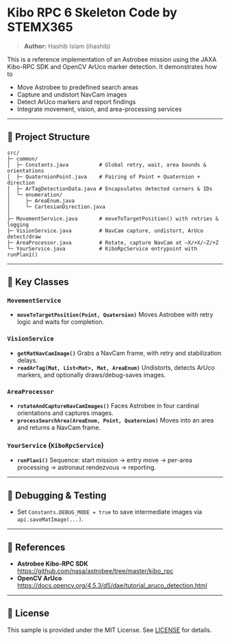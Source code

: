 # Kibo RPC 6 Skeleton Code by STEMX365

> **Author:** Hashib Islam (ihashib)

This is a reference implementation of an Astrobee mission using the JAXA Kibo-RPC SDK and OpenCV ArUco marker detection. It demonstrates how to
- Move Astrobee to predefined search areas
- Capture and undistort NavCam images
- Detect ArUco markers and report findings
- Integrate movement, vision, and area-processing services

---

## 📂 Project Structure

```
src/
├─ common/
│  ├─ Constants.java          # Global retry, wait, area bounds & orientations
│  ├─ QuaternionPoint.java    # Pairing of Point + Quaternion + direction
│  ├─ ArTagDetectionData.java # Encapsulates detected corners & IDs
│  └─ enumeration/
│     ├─ AreaEnum.java
│     └─ CartesianDirection.java
│
├─ MovementService.java       # moveToTargetPosition() with retries & logging
├─ VisionService.java         # NavCam capture, undistort, ArUco detect/draw
├─ AreaProcessor.java         # Rotate, capture NavCam at –X/+X/–Z/+Z
└─ YourService.java           # KiboRpcService entrypoint with runPlan1()
```

---

## 🔧 Key Classes

### `MovementService`
- **`moveToTargetPosition(Point, Quaternion)`**
  Moves Astrobee with retry logic and waits for completion.

### `VisionService`
- **`getMatNavCamImage()`**
  Grabs a NavCam frame, with retry and stabilization delays.
- **`readArTag(Mat, List<Mat>, Mat, AreaEnum)`**
  Undistorts, detects ArUco markers, and optionally draws/debug-saves images.

### `AreaProcessor`
- **`rotateAndCaptureNavCamImages()`**
  Faces Astrobee in four cardinal orientations and captures images.
- **`processSearchArea(AreaEnum, Point, Quaternion)`**
  Moves into an area and returns a NavCam frame.

### `YourService` (`KiboRpcService`)
- **`runPlan1()`**
  Sequence: start mission → entry move → per-area processing → astronaut rendezvous → reporting.

---

## 🧪 Debugging & Testing

- Set `Constants.DEBUG_MODE = true` to save intermediate images via `api.saveMatImage(...)`.

---

## 📖 References

- **Astrobee Kibo-RPC SDK**
  https://github.com/nasa/astrobee/tree/master/kibo_rpc
- **OpenCV ArUco**
  https://docs.opencv.org/4.5.3/d5/dae/tutorial_aruco_detection.html

---

## 📜 License

This sample is provided under the MIT License. See [LICENSE](./LICENSE) for details.

